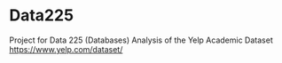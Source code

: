# Data225

Project for Data 225 (Databases)
Analysis of the Yelp Academic Dataset 
https://www.yelp.com/dataset/
